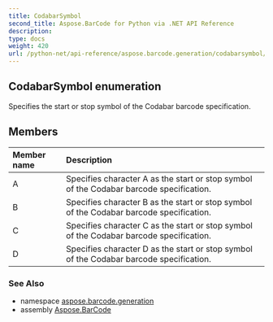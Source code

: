 ```yaml
---
title: CodabarSymbol
second_title: Aspose.BarCode for Python via .NET API Reference
description: 
type: docs
weight: 420
url: /python-net/api-reference/aspose.barcode.generation/codabarsymbol/
---
```


## CodabarSymbol enumeration

Specifies the start or stop symbol of the Codabar barcode specification.

## Members
| Member name | Description |
| :- | :- |
|A|Specifies character A as the start or stop symbol of the Codabar barcode specification.|
|B|Specifies character B as the start or stop symbol of the Codabar barcode specification.|
|C|Specifies character C as the start or stop symbol of the Codabar barcode specification.|
|D|Specifies character D as the start or stop symbol of the Codabar barcode specification.|

### See Also

* namespace [aspose.barcode.generation](/barcode/python-net/api-reference/aspose.barcode.generation/)
* assembly [Aspose.BarCode](/barcode/python-net/api-reference/)

